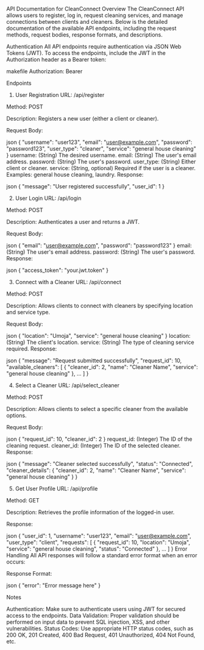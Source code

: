 API Documentation for CleanConnect
Overview
The CleanConnect API allows users to register, log in, request cleaning services, and manage connections between clients and cleaners. Below is the detailed documentation of the available API endpoints, including the request methods, request bodies, response formats, and descriptions.

Authentication
All API endpoints require authentication via JSON Web Tokens (JWT). To access the endpoints, include the JWT in the Authorization header as a Bearer token:

makefile
Authorization: Bearer <token>

Endpoints

1. User Registration
URL: /api/register

Method: POST

Description: Registers a new user (either a client or cleaner).

Request Body:

json
{
    "username": "user123",
    "email": "user@example.com",
    "password": "password123",
    "user_type": "cleaner",
    "service": "general house cleaning"
}
username: (String) The desired username.
email: (String) The user's email address.
password: (String) The user's password.
user_type: (String) Either client or cleaner.
service: (String, optional) Required if the user is a cleaner. Examples: general house cleaning, laundry.
Response:

json
{
    "message": "User registered successfully",
    "user_id": 1
}

2. User Login
URL: /api/login

Method: POST

Description: Authenticates a user and returns a JWT.

Request Body:

json
{
    "email": "user@example.com",
    "password": "password123"
}
email: (String) The user's email address.
password: (String) The user's password.
Response:

json
{
    "access_token": "your.jwt.token"
}

3. Connect with a Cleaner
URL: /api/connect

Method: POST

Description: Allows clients to connect with cleaners by specifying location and service type.

Request Body:

json
{
    "location": "Umoja",
    "service": "general house cleaning"
}
location: (String) The client's location.
service: (String) The type of cleaning service required.
Response:

json
{
    "message": "Request submitted successfully",
    "request_id": 10,
    "available_cleaners": [
        {
            "cleaner_id": 2,
            "name": "Cleaner Name",
            "service": "general house cleaning"
        },
        ...
    ]
}

4. Select a Cleaner
URL: /api/select_cleaner

Method: POST

Description: Allows clients to select a specific cleaner from the available options.

Request Body:

json
{
    "request_id": 10,
    "cleaner_id": 2
}
request_id: (Integer) The ID of the cleaning request.
cleaner_id: (Integer) The ID of the selected cleaner.
Response:

json
{
    "message": "Cleaner selected successfully",
    "status": "Connected",
    "cleaner_details": {
        "cleaner_id": 2,
        "name": "Cleaner Name",
        "service": "general house cleaning"
    }
}

5. Get User Profile
URL: /api/profile

Method: GET

Description: Retrieves the profile information of the logged-in user.

Response:

json
{
    "user_id": 1,
    "username": "user123",
    "email": "user@example.com",
    "user_type": "client",
    "requests": [
        {
            "request_id": 10,
            "location": "Umoja",
            "service": "general house cleaning",
            "status": "Connected"
        },
        ...
    ]
}
Error Handling
All API responses will follow a standard error format when an error occurs:

Response Format:

json
{
    "error": "Error message here"
}

Notes

Authentication: Make sure to authenticate users using JWT for secured access to the endpoints.
Data Validation: Proper validation should be performed on input data to prevent SQL injection, XSS, and other vulnerabilities.
Status Codes: Use appropriate HTTP status codes, such as 200 OK, 201 Created, 400 Bad Request, 401 Unauthorized, 404 Not Found, etc.